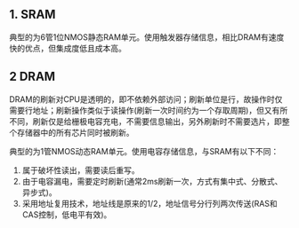 
## 1. SRAM ##

典型的为6管1位NMOS静态RAM单元。使用触发器存储信息，相比DRAM有速度快的优点，但集成度低且成本高。

## 2 DRAM ##

DRAM的刷新对CPU是透明的，即不依赖外部访问；刷新单位是行，故操作时仅需要行地址；刷新操作类似于读操作(刷新一次时间约为一个存取周期)，但又有所不同，刷新仅是给栅极电容充电，不需要信息输出，另外刷新时不需要选片，即整个存储器中的所有芯片同时被刷新。

典型的为1管NMOS动态RAM单元。使用电容存储信息，与SRAM有以下不同：

1. 属于破坏性读出，需要读后重写。
2. 由于电容漏电，需要定时刷新(通常2ms刷新一次，方式有集中式、分散式、异步式)。
3. 采用地址复用技术，地址线是原来的1/2，地址信号分行列两次传送(RAS和CAS控制，低电平有效)。


